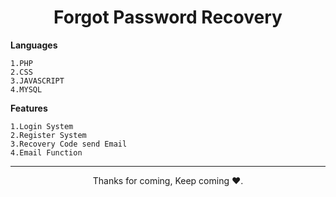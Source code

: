 <h1 align="center">Forgot Password Recovery</h1>


**Languages**
```
1.PHP
2.CSS
3.JAVASCRIPT
4.MYSQL
```
**Features**
```
1.Login System
2.Register System
3.Recovery Code send Email
4.Email Function
```


<hr>
<p align="center">Thanks for coming, Keep coming ❤️.</p>